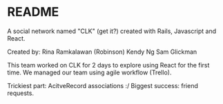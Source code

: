 # README
 A social network named "CLK" (get it?) created with Rails, Javascript and React.

 Created by:
   Rina Ramkalawan (Robinson)
   Kendy Ng
   Sam Glickman
   
This team worked on CLK for 2 days to explore using React for the first time.
We managed our team using agile workflow (Trello).

Trickiest part: AcitveRecord associations :/
Biggest success: friend requests.
